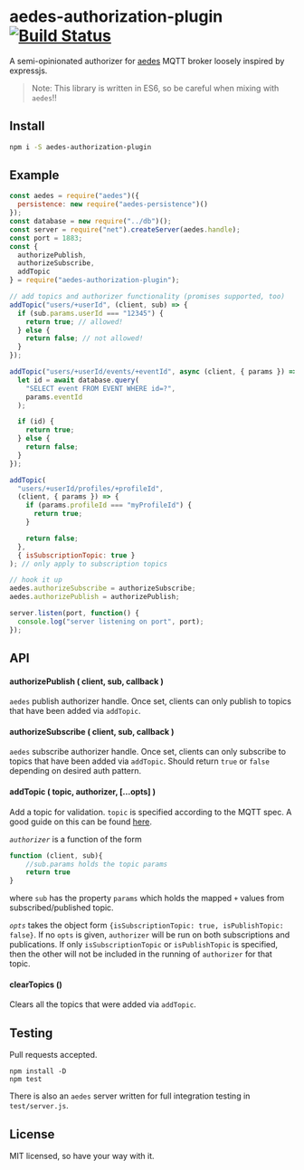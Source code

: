# aedes-authorization-plugin&nbsp;&nbsp;[![Build Status](https://travis-ci.org/bjyurkovich/aedes-authorization-plugin.svg)](bjyurkovich/aedes-authorization-plugin)

A semi-opinionated authorizer for [aedes](https://github.com/mcollina/aedes) MQTT broker loosely inspired by expressjs.

> Note: This library is written in ES6, so be careful when mixing with `aedes`!!

## Install

```bash
npm i -S aedes-authorization-plugin
```

## Example

```javascript
const aedes = require("aedes")({
  persistence: new require("aedes-persistence")()
});
const database = new require("../db")();
const server = require("net").createServer(aedes.handle);
const port = 1883;
const {
  authorizePublish,
  authorizeSubscribe,
  addTopic
} = require("aedes-authorization-plugin");

// add topics and authorizer functionality (promises supported, too)
addTopic("users/+userId", (client, sub) => {
  if (sub.params.userId === "12345") {
    return true; // allowed!
  } else {
    return false; // not allowed!
  }
});

addTopic("users/+userId/events/+eventId", async (client, { params }) => {
  let id = await database.query(
    "SELECT event FROM EVENT WHERE id=?",
    params.eventId
  );

  if (id) {
    return true;
  } else {
    return false;
  }
});

addTopic(
  "users/+userId/profiles/+profileId",
  (client, { params }) => {
    if (params.profileId === "myProfileId") {
      return true;
    }

    return false;
  },
  { isSubscriptionTopic: true }
); // only apply to subscription topics

// hook it up
aedes.authorizeSubscribe = authorizeSubscribe;
aedes.authorizePublish = authorizePublish;

server.listen(port, function() {
  console.log("server listening on port", port);
});
```

## API

#### authorizePublish ( client, sub, callback )

`aedes` publish authorizer handle. Once set, clients can only publish to topics that have been added via `addTopic`.

#### authorizeSubscribe ( client, sub, callback )

`aedes` subscribe authorizer handle. Once set, clients can only subscribe to topics that have been added via `addTopic`. Should return `true` or `false` depending on desired auth pattern.

#### addTopic ( topic, authorizer, [...opts] )

Add a topic for validation. `topic` is specified according to the MQTT spec. A good guide on this can be found [here](http://www.steves-internet-guide.com/understanding-mqtt-topics/).

_`authorizer`_ is a function of the form

```javascript
function (client, sub){
	//sub.params holds the topic params
	return true
}
```

where `sub` has the property `params` which holds the mapped `+` values from subscribed/published topic.

_`opts`_ takes the object form `{isSubscriptionTopic: true, isPublishTopic: false}`. If no `opts` is given, `authorizer` will be run on both subscriptions and publications. If only `isSubscriptionTopic` or `isPublishTopic` is specified, then the other will not be included in the running of `authorizer` for that topic.

#### clearTopics ()

Clears all the topics that were added via `addTopic`.

## Testing

Pull requests accepted.

```
npm install -D
npm test
```

There is also an `aedes` server written for full integration testing in `test/server.js`.

## License

MIT licensed, so have your way with it.
